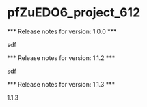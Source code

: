 # pfZuEDO6_project_612



*** Release notes for version: 1.0.0 ***

sdf

*** Release notes for version: 1.1.2 ***

sdf

*** Release notes for version: 1.1.3 ***

1.1.3